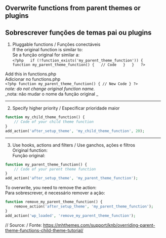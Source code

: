 Overwrite functions from parent themes or plugins
-----
Sobrescrever funções de temas pai ou plugins
-----

1. Pluggable functions / Funções conectáveis  
If the original function is similar to:  
Se a função original for similar a:  
`<?php  
if (!function_exists('my_parent_theme_function')) {  
    function my_parent_theme_function() {  
        // Code  
    }  
}  
?>` 

Add this in functions.php  
Adicionar no functions.php  
`<?php
function my_parent_theme_function() {
    // New Code
}
?>`  
_note: do not change original function name._  
_nota: não mudar o nome da função original _  
  
---  
  
2. Specify higher priority / Especificar prioridade maior  
```php
function my_child_theme_function() {
    // Code of your child theme function
}
add_action('after_setup_theme', 'my_child_theme_function', 20);
```
  
---  
  
3. Use hooks, actions and filters / Use ganchos, ações e filtros  
Original function:  
Função original:  
```php
function my_parent_theme_function() {
    // Code of your parent theme function
}
add_action('after_setup_theme', 'my_parent_theme_function');
```
  
To overwrite, you need to remove the action:  
Para sobrescrever, é necessário remover a ação:  
```php
function remove_my_parent_theme_function() {
    remove_action('after_setup_theme', 'my_parent_theme_function');
}
add_action('wp_loaded', 'remove_my_parent_theme_function');
```
  
  
// Source: / Fonte: https://mhthemes.com/support/knb/overriding-parent-theme-functions-child-theme-tutorial/
